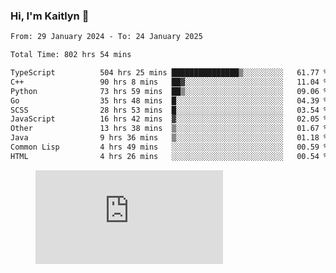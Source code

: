 ### Hi, I'm Kaitlyn 👋
<!--START_SECTION:waka-->

```txt
From: 29 January 2024 - To: 24 January 2025

Total Time: 802 hrs 54 mins

TypeScript          504 hrs 25 mins ███████████████▒░░░░░░░░░   61.77 %
C++                 90 hrs 8 mins   ██▓░░░░░░░░░░░░░░░░░░░░░░   11.04 %
Python              73 hrs 59 mins  ██▒░░░░░░░░░░░░░░░░░░░░░░   09.06 %
Go                  35 hrs 48 mins  █░░░░░░░░░░░░░░░░░░░░░░░░   04.39 %
SCSS                28 hrs 53 mins  █░░░░░░░░░░░░░░░░░░░░░░░░   03.54 %
JavaScript          16 hrs 42 mins  ▓░░░░░░░░░░░░░░░░░░░░░░░░   02.05 %
Other               13 hrs 38 mins  ▒░░░░░░░░░░░░░░░░░░░░░░░░   01.67 %
Java                9 hrs 36 mins   ▒░░░░░░░░░░░░░░░░░░░░░░░░   01.18 %
Common Lisp         4 hrs 49 mins   ░░░░░░░░░░░░░░░░░░░░░░░░░   00.59 %
HTML                4 hrs 26 mins   ░░░░░░░░░░░░░░░░░░░░░░░░░   00.54 %
```

<!--END_SECTION:waka-->

<figure><embed src="https://wakatime.com/share/@018d58bc-3d22-46c9-b2d7-4ed36fb8172d/243b5d9b-77cd-4133-89ff-dcc8f225fa18.svg"></embed></figure>
